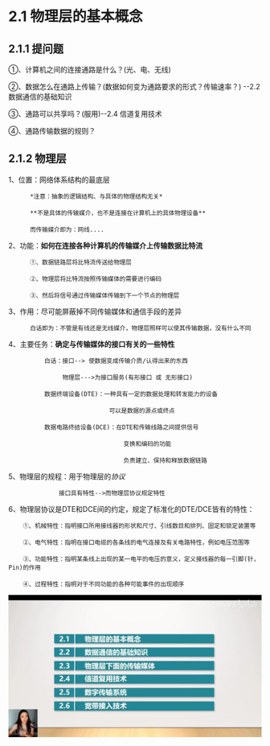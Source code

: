 # 2.1 物理层的基本概念

## 2.1.1 提问题
  ①、计算机之间的连接通路是什么？(光、电、无线)
  
  ②、数据怎么在通路上传输？(数据如何变为通路要求的形式？传输速率？) --2.2 数据通信的基础知识
  
  ③、通路可以共享吗？(服用)--2.4 信道复用技术
  
  ④、通路传输数据的规则？
  
## 2.1.2 物理层
 1、位置：网络体系结构的最底层

          *注意：抽象的逻辑结构、与具体的物理结构无关*

          **不是具体的传输媒介，也不是连接在计算机上的具体物理设备**

          而传输媒介即为：网线....
   
  2、功能：**如何在连接各种计算机的传输媒介上传输数据比特流**
         
          ①、数据链路层将比特流传送给物理层
          
          ②、物理层将比特流按照传输媒体的需要进行编码
          
          ③、然后将信号通过传输媒体传输到下一个节点的物理层
  
  3、作用：尽可能屏蔽掉不同传输媒体和通信手段的差异
          
          白话即为：不管是有线还是无线媒介，物理层照样可以使其传输数据，没有什么不同
  
  4、主要任务：**确定与传输媒体的接口有关的一些特性**
              
              白话：接口--> 使数据变成传输介质/认得出来的东西
                   
                   物理层--->为接口服务(有形接口 或 无形接口)
              
              数据终端设备(DTE)：一种具有一定的数据处理和转发能力的设备
                                
                                可以是数据的源点或终点
              
              数据电路终结设备(DCE)：在DTE和传输线路之间提供信号
                                    
                                    变换和编码的功能
                                    
                                    负责建立、保持和释放数据链路
              
  5、物理层的规程：用于物理层的*协议*
                  
                  接口具有特性-->而物理层协议规定特性
                  
  6、物理层协议是DTE和DCE间的约定，规定了标准化的DTE/DCE皆有的特性：
        
        ①、机械特性：指明接口所用接线器的形状和尺寸、引线数目和排列、固定和锁定装置等
        
        ②、电气特性：指明在接口电缆的各条线的电气连接及有关电路特性，例如电压范围等
        
        ③、功能特性：指明某条线上出现的某一电平的电压的意义，定义接线器的每一引脚(针，Pin)的作用
        
        ④、过程特性：指明对于不同功能的各种可能事件的出现顺序
  
  
  
  
  
![mulu](https://github.com/Jason-xiang1111/computer-networks/blob/main/images/%E5%BE%AE%E4%BF%A1%E5%9B%BE%E7%89%87_20220918202228.jpg)
  
  
  
  
  
  
  
  
  
  

